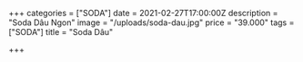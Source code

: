 +++
categories = ["SODA"]
date = 2021-02-27T17:00:00Z
description = "Soda Dâu Ngon"
image = "/uploads/soda-dau.jpg"
price = "39.000"
tags = ["SODA"]
title = "Soda Dâu"

+++
